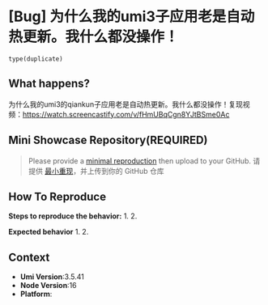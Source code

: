 # [Bug] 为什么我的umi3子应用老是自动热更新。我什么都没操作！

`type(duplicate)`

<!--
感谢您向我们反馈问题，为了高效的解决问题，我们期望你能提供以下信息：
-->

## What happens?

为什么我的umi3的qiankun子应用老是自动热更新。我什么都没操作！复现视频：https://watch.screencastify.com/v/fHmUBqCgn8YJtBSme0Ac

<!-- A clear and concise description of what the bug is. -->
<!-- 清晰的描述下遇到的问题。-->

## Mini Showcase Repository(REQUIRED)

> Please provide a [minimal reproduction](https://stackoverflow.com/help/minimal-reproducible-example) then upload to your GitHub. 请提供 [最小重现](https://stackoverflow.com/help/minimal-reproducible-example)，并上传到你的 GitHub 仓库

<!-- 为节约大家的时间，无复现步骤的 ISSUE 会被关闭，提供之后再 REOPEN -->
<!-- YOUR_REPOSITORY_URL on github or stackbliz -->

## How To Reproduce

**Steps to reproduce the behavior:** 1. 2.

**Expected behavior** 1. 2.

<!-- 请提供复现链接/步骤，错误日志以及相关配置 -->

## Context

- **Umi Version**:3.5.41
- **Node Version**:16
- **Platform**:
